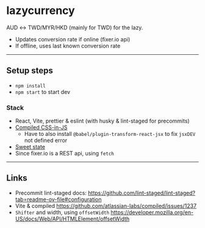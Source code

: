 # lazycurrency

AUD ↔ TWD/MYR/HKD (mainly for TWD) for the lazy.

- Updates conversion rate if online (fixer.io api)
- If offline, uses last known conversion rate

---

## Setup steps

- `npm install`
- `npm start` to start dev

### Stack

- React, Vite, prettier & eslint (with husky &
  lint-staged for precommits)
- [Compiled CSS-in-JS](https://compiledcssinjs.com)
  - Have to also install `@babel/plugin-transform-react-jsx` to fix
    `jsxDEV` not defined error
- [Sweet state](https://atlassian.github.io/react-sweet-state/)
- Since fixer.io is a REST api, using `fetch`

---

## Links

- Precommit lint-staged docs: <https://github.com/lint-staged/lint-staged?tab=readme-ov-file#configuration>
- Vite & compiled <https://github.com/atlassian-labs/compiled/issues/1237>
- `Shifter` and width, using `offsetWidth` <https://developer.mozilla.org/en-US/docs/Web/API/HTMLElement/offsetWidth>
